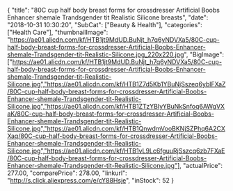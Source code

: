 {
	"title": "80C cup half body breast forms for crossdresser Artificial Boobs Enhancer shemale Trandsgender tit Realistic Silicone breasts",
	"date": "2018-10-31 10:30:20",
	"SubCat": ["Beauty & Health"],
	"categories": ["Health Care"],
	"thumbnailImage": "https://ae01.alicdn.com/kf/HTB1jt9MdUD.BuNjt_h7q6yNDVXa5/80C-cup-half-body-breast-forms-for-crossdresser-Artificial-Boobs-Enhancer-shemale-Trandsgender-tit-Realistic-Silicone.jpg_220x220.jpg",
	"BigImage": ["https://ae01.alicdn.com/kf/HTB1jt9MdUD.BuNjt_h7q6yNDVXa5/80C-cup-half-body-breast-forms-for-crossdresser-Artificial-Boobs-Enhancer-shemale-Trandsgender-tit-Realistic-Silicone.jpg","https://ae01.alicdn.com/kf/HTB1Z7d5Kb1YBuNjSszeq6yblFXaZ/80C-cup-half-body-breast-forms-for-crossdresser-Artificial-Boobs-Enhancer-shemale-Trandsgender-tit-Realistic-Silicone.jpg","https://ae01.alicdn.com/kf/HTB1ZTzYBIyYBuNkSnfoq6AWgVXaK/80C-cup-half-body-breast-forms-for-crossdresser-Artificial-Boobs-Enhancer-shemale-Trandsgender-tit-Realistic-Silicone.jpg","https://ae01.alicdn.com/kf/HTB1QnwdmVooBKNjSZPhq6A2CXXaq/80C-cup-half-body-breast-forms-for-crossdresser-Artificial-Boobs-Enhancer-shemale-Trandsgender-tit-Realistic-Silicone.jpg","https://ae01.alicdn.com/kf/HTB1vL9Lc6fguuRjSszcq6zb7FXaE/80C-cup-half-body-breast-forms-for-crossdresser-Artificial-Boobs-Enhancer-shemale-Trandsgender-tit-Realistic-Silicone.jpg"],
	"actualPrice": 277.00,
	"comparePrice": 278.00,
	"linkurl": "http://s.click.aliexpress.com/e/cY88Hsje",
	"inStock": 52
}
